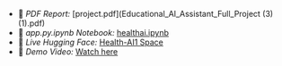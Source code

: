 - 📄 *PDF Report:* [project.pdf](Educational_AI_Assistant_Full_Project (3) (1).pdf)
- 📓 *app.py.ipynb Notebook:* [healthai.ipynb](healthai.ipynb)
- 🤖 *Live Hugging Face:* [Health-AI1 Space](https://huggingface.co/spaces/RAJASEKAR1/health-ai1)
- 🎥 *Demo Video:* [Watch here](https://github.com/23ucs580-spec/HEALTHI-AI-222003/releases/download/v1.0.0/demo.vedio.1.1.mp4)
